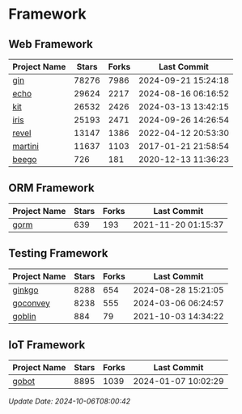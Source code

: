 # Framework

## Web Framework
| Project Name | Stars | Forks | Last Commit |
| ------------ | ----- | ----- | ----------- |
| [gin](https://github.com/gin-gonic/gin) | 78276 | 7986 | 2024-09-21 15:24:18 |
| [echo](https://github.com/labstack/echo) | 29624 | 2217 | 2024-08-16 06:16:52 |
| [kit](https://github.com/go-kit/kit) | 26532 | 2426 | 2024-03-13 13:42:15 |
| [iris](https://github.com/kataras/iris) | 25193 | 2471 | 2024-09-26 14:26:54 |
| [revel](https://github.com/revel/revel) | 13147 | 1386 | 2022-04-12 20:53:30 |
| [martini](https://github.com/go-martini/martini) | 11637 | 1103 | 2017-01-21 21:58:54 |
| [beego](https://github.com/astaxie/beego) | 726 | 181 | 2020-12-13 11:36:23 |

## ORM Framework
| Project Name | Stars | Forks | Last Commit |
| ------------ | ----- | ----- | ----------- |
| [gorm](https://github.com/jinzhu/gorm) | 639 | 193 | 2021-11-20 01:15:37 |

## Testing Framework
| Project Name | Stars | Forks | Last Commit |
| ------------ | ----- | ----- | ----------- |
| [ginkgo](https://github.com/onsi/ginkgo) | 8288 | 654 | 2024-08-28 15:21:05 |
| [goconvey](https://github.com/smartystreets/goconvey) | 8238 | 555 | 2024-03-06 06:24:57 |
| [goblin](https://github.com/franela/goblin) | 884 | 79 | 2021-10-03 14:34:22 |

## IoT Framework
| Project Name | Stars | Forks | Last Commit |
| ------------ | ----- | ----- | ----------- |
| [gobot](https://github.com/hybridgroup/gobot) | 8895 | 1039 | 2024-01-07 10:02:29 |

*Update Date: 2024-10-06T08:00:42*